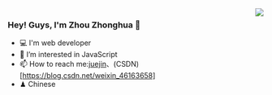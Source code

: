 <img align="right" src="https://github-readme-stats.vercel.app/api?username=ywanzhou&show_icons=true&icon_color=CE1D2D&text_color=718096&bg_color=ffffff&hide_title=true" />


### Hey! Guys, I'm Zhou Zhonghua 👋


- 💻 I'm web developer
- 👀 I’m interested in JavaScript
- 📫 How to reach me:[juejin](https://juejin.cn/user/3350967174838701)、(CSDN)[https://blog.csdn.net/weixin_46163658]
- ♟ Chinese
